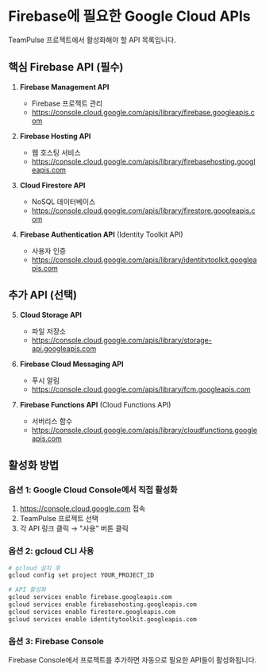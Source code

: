 # Firebase에 필요한 Google Cloud APIs

TeamPulse 프로젝트에서 활성화해야 할 API 목록입니다.

## 핵심 Firebase API (필수)

1. **Firebase Management API**
   - Firebase 프로젝트 관리
   - https://console.cloud.google.com/apis/library/firebase.googleapis.com

2. **Firebase Hosting API**
   - 웹 호스팅 서비스
   - https://console.cloud.google.com/apis/library/firebasehosting.googleapis.com

3. **Cloud Firestore API**
   - NoSQL 데이터베이스
   - https://console.cloud.google.com/apis/library/firestore.googleapis.com

4. **Firebase Authentication API** (Identity Toolkit API)
   - 사용자 인증
   - https://console.cloud.google.com/apis/library/identitytoolkit.googleapis.com

## 추가 API (선택)

5. **Cloud Storage API**
   - 파일 저장소
   - https://console.cloud.google.com/apis/library/storage-api.googleapis.com

6. **Firebase Cloud Messaging API**
   - 푸시 알림
   - https://console.cloud.google.com/apis/library/fcm.googleapis.com

7. **Firebase Functions API** (Cloud Functions API)
   - 서버리스 함수
   - https://console.cloud.google.com/apis/library/cloudfunctions.googleapis.com

## 활성화 방법

### 옵션 1: Google Cloud Console에서 직접 활성화
1. https://console.cloud.google.com 접속
2. TeamPulse 프로젝트 선택
3. 각 API 링크 클릭 → "사용" 버튼 클릭

### 옵션 2: gcloud CLI 사용
```bash
# gcloud 설치 후
gcloud config set project YOUR_PROJECT_ID

# API 활성화
gcloud services enable firebase.googleapis.com
gcloud services enable firebasehosting.googleapis.com
gcloud services enable firestore.googleapis.com
gcloud services enable identitytoolkit.googleapis.com
```

### 옵션 3: Firebase Console
Firebase Console에서 프로젝트를 추가하면 자동으로 필요한 API들이 활성화됩니다.